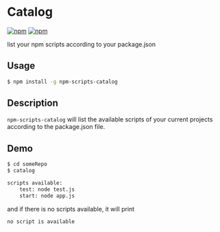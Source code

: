 # Catalog

[![npm](https://img.shields.io/npm/dt/npm-scripts-catalog.svg)](https://www.npmjs.com/package/npm-scripts-catalog)
[![npm](https://img.shields.io/npm/v/npm-scripts-catalog.svg)](https://www.npmjs.com/package/npm-scripts-catalog)

list your npm scripts according to your package.json

## Usage

``` sh
$ npm install -g npm-scripts-catalog
```

## Description

`npm-scripts-catalog` will list the available scripts of your current projects according to the package.json file.

## Demo

``` sh
$ cd someRepo
$ catalog

scripts available:
    test: node test.js
    start: node app.js

```

and if there is no scripts available, it will print 

``` sh
no script is available
```
